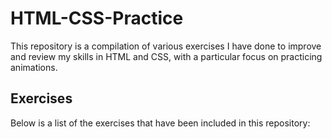 # HTML-CSS-Practice
This repository is a compilation of various exercises I have done to improve and review my skills in HTML and CSS, with a particular focus on practicing animations.

## Exercises
Below is a list of the exercises that have been included in this repository:
